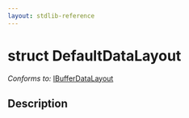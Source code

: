 ```yaml
---
layout: stdlib-reference
---
```


# struct DefaultDataLayout

*Conforms to:* [IBufferDataLayout](/stdlib-reference/interfaces/IBufferDataLayout/index)

## Description



